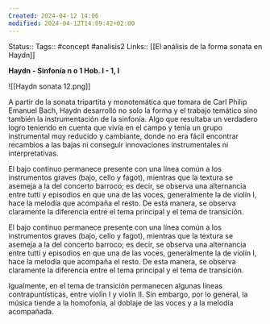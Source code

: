 ```yaml
---
Created: 2024-04-12 14:06
modified: 2024-04-12T14:09:42+02:00
---
```

Status:: 
Tags:: #concept #analisis2 
Links:: [[El análisis de la forma sonata en Haydn]]

**Haydn - Sinfonía n o 1 Hob. I - 1, I**

![[Haydn sonata 12.png]]

A partir de la sonata tripartita y monotemática que tomara de Carl Philip Emanuel Bach, Haydn desarrolló no solo la forma y el trabajo temático sino también la instrumentación de la sinfonía. Algo que resultaba un verdadero logro teniendo en cuenta que vivía en el campo y tenía un grupo instrumental muy reducido y cambiante, donde no era fácil encontrar recambios a las bajas ni conseguir innovaciones instrumentales ni interpretativas.

El bajo continuo permanece presente con una línea común a los instrumentos graves (bajo, cello y fagot), mientras que la textura se asemeja a la del concerto barroco; es decir, se observa una alternancia entre tutti y episodios en que una de las voces, generalmente la de violín I, hace la melodía que acompaña el resto. De esta manera, se observa claramente la diferencia entre el tema principal y el tema de transición.

El bajo continuo permanece presente con una línea común a los instrumentos graves (bajo, cello y fagot), mientras que la textura se asemeja a la del concerto barroco; es decir, se observa una alternancia entre tutti y episodios en que una de las voces, generalmente la de violín I, hace la melodía que acompaña el resto. De esta manera, se observa claramente la diferencia entre el tema principal y el tema de transición.

Igualmente, en el tema de transición permanecen algunas líneas contrapuntísticas, entre violín I y violín II. Sin embargo, por lo general, la música tiende a la homofonía, al doblaje de las voces y a la melodía acompañada.

